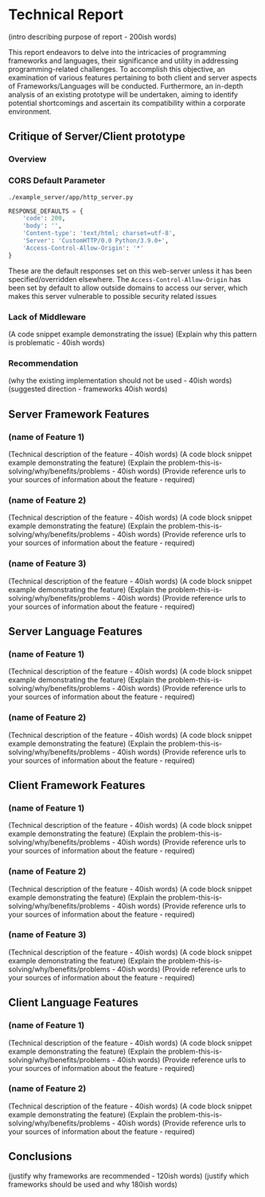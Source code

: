 Technical Report
================

(intro describing purpose of report - 200ish words)

This report endeavors to delve into the intricacies of programming frameworks and languages, their significance and utility in addressing programming-related challenges. To accomplish this objective, an examination of various features pertaining to both client and server aspects of Frameworks/Languages will be conducted. Furthermore, an in-depth analysis of an existing prototype will be undertaken, aiming to identify potential shortcomings and ascertain its compatibility within a corporate environment.

Critique of Server/Client prototype
---------------------

### Overview

### CORS Default Parameter

`./example_server/app/http_server.py`
```python
RESPONSE_DEFAULTS = {
    'code': 200, 
    'body': '',
    'Content-type': 'text/html; charset=utf-8',
    'Server': 'CustomHTTP/0.0 Python/3.9.0+',
    'Access-Control-Allow-Origin': '*'
}
```

These are the default responses set on this web-server unless it has been specified/overridden elsewhere. The `Access-Control-Allow-Origin` has been set by default to allow outside domains to access our server, which makes this server vulnerable to possible security related issues

### Lack of Middleware

(A code snippet example demonstrating the issue)
(Explain why this pattern is problematic - 40ish words)

### Recommendation
(why the existing implementation should not be used - 40ish words)
(suggested direction - frameworks 40ish words)


Server Framework Features
-------------------------

### (name of Feature 1)

(Technical description of the feature - 40ish words)
(A code block snippet example demonstrating the feature)
(Explain the problem-this-is-solving/why/benefits/problems - 40ish words)
(Provide reference urls to your sources of information about the feature - required)


### (name of Feature 2)

(Technical description of the feature - 40ish words)
(A code block snippet example demonstrating the feature)
(Explain the problem-this-is-solving/why/benefits/problems - 40ish words)
(Provide reference urls to your sources of information about the feature - required)


### (name of Feature 3)

(Technical description of the feature - 40ish words)
(A code block snippet example demonstrating the feature)
(Explain the problem-this-is-solving/why/benefits/problems - 40ish words)
(Provide reference urls to your sources of information about the feature - required)


Server Language Features
-----------------------

### (name of Feature 1)

(Technical description of the feature - 40ish words)
(A code block snippet example demonstrating the feature)
(Explain the problem-this-is-solving/why/benefits/problems - 40ish words)
(Provide reference urls to your sources of information about the feature - required)


### (name of Feature 2)

(Technical description of the feature - 40ish words)
(A code block snippet example demonstrating the feature)
(Explain the problem-this-is-solving/why/benefits/problems - 40ish words)
(Provide reference urls to your sources of information about the feature - required)



Client Framework Features
-------------------------

### (name of Feature 1)

(Technical description of the feature - 40ish words)
(A code block snippet example demonstrating the feature)
(Explain the problem-this-is-solving/why/benefits/problems - 40ish words)
(Provide reference urls to your sources of information about the feature - required)


### (name of Feature 2)

(Technical description of the feature - 40ish words)
(A code block snippet example demonstrating the feature)
(Explain the problem-this-is-solving/why/benefits/problems - 40ish words)
(Provide reference urls to your sources of information about the feature - required)


### (name of Feature 3)

(Technical description of the feature - 40ish words)
(A code block snippet example demonstrating the feature)
(Explain the problem-this-is-solving/why/benefits/problems - 40ish words)
(Provide reference urls to your sources of information about the feature - required)


Client Language Features
------------------------

### (name of Feature 1)

(Technical description of the feature - 40ish words)
(A code block snippet example demonstrating the feature)
(Explain the problem-this-is-solving/why/benefits/problems - 40ish words)
(Provide reference urls to your sources of information about the feature - required)

### (name of Feature 2)

(Technical description of the feature - 40ish words)
(A code block snippet example demonstrating the feature)
(Explain the problem-this-is-solving/why/benefits/problems - 40ish words)
(Provide reference urls to your sources of information about the feature - required)



Conclusions
-----------

(justify why frameworks are recommended - 120ish words)
(justify which frameworks should be used and why 180ish words)
